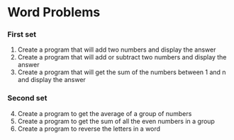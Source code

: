 Word Problems
=============

### First set
1. Create a program that will add two numbers and display the answer
2. Create a program that will add or subtract two numbers and display the answer
3. Create a program that will get the sum of the numbers between 1 and n and display the answer

### Second set
4. Create a program to get the average of a group of numbers
5. Create a program to get the sum of all the even numbers in a group
6. Create a program to reverse the letters in a word
